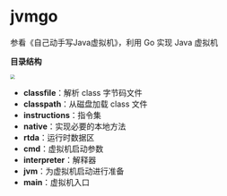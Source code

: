 # jvmgo
参看《自己动手写Java虚拟机》，利用 Go 实现 Java 虚拟机

**目录结构**

<img src="https://img-bed-1307643120.cos.ap-shanghai.myqcloud.com/img/202201112022338.png" style="zoom:50%;" />

- **classfile**：解析 class 字节码文件
- **classpath**：从磁盘加载 class 文件
- **instructions**：指令集
- **native**：实现必要的本地方法
- **rtda**：运行时数据区
- **cmd**：虚拟机启动参数
- **interpreter**：解释器
- **jvm**：为虚拟机启动进行准备
- **main**：虚拟机入口

